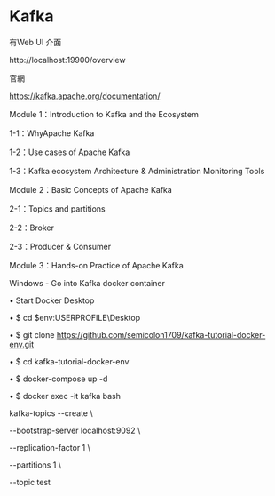 # Kafka

有Web UI 介面

http://localhost:19900/overview

官網

https://kafka.apache.org/documentation/

Module 1：Introduction to Kafka and the Ecosystem

 1-1：WhyApache Kafka
 
 1-2：Use cases of Apache Kafka
 
 1-3：Kafka ecosystem Architecture & Administration Monitoring Tools
 
Module 2：Basic Concepts of Apache Kafka

 2-1：Topics and partitions
 
 2-2：Broker
 
 2-3：Producer & Consumer
 
Module 3：Hands-on Practice of Apache Kafka

Windows  - Go into Kafka docker container
  
 • Start Docker Desktop
 
 • $ cd $env:USERPROFILE\Desktop
 
 • $ git clone https://github.com/semicolon1709/kafka-tutorial-docker-env.git
 
 • $ cd kafka-tutorial-docker-env
 
 • $ docker-compose up -d
 
 • $ docker exec -it kafka bash

 kafka-topics --create \
 
  --bootstrap-server localhost:9092 \
  
  --replication-factor 1 \
  
  --partitions 1 \
  
  --topic test


 
